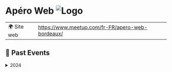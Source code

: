 # Apéro Web ![Logo](https://example.com/logo-apéro-web.png)

|                                |     |
| ------------------------------ | --- |
| 🌍 Site web                    | https://www.meetup.com/fr-FR/apero-web-bordeaux/ |

<!-- EVENTS:START -->
## 📆 Past Events
<details>
<summary>2024</summary>

| Date | Event | Location | Link |
|------|--------|----------|------|
| 2024-11-27 19:00 | 🍷🍻 L'Apéro Web Bordeaux, la dernière (ou pas) ! | TBD | https://www.meetup.com/apero-web-bordeaux/events/304412420/ |
| 2024-09-24 19:00 | Apéro Web #2 | TBD | https://www.meetup.com/apero-web-bordeaux/events/303251987/ |
| 2024-07-03 19:00 | 🆕 L'Apéro Web débarque à Bordeaux ! 🥳 | TBD | https://www.meetup.com/apero-web-bordeaux/events/301716042/ |
</details>

<!-- EVENTS:END -->